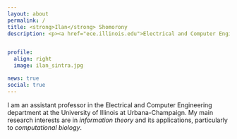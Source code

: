 ```yaml
---
layout: about
permalink: /
title: <strong>Ilan</strong> Shomorony
description: <p><a href="ece.illinois.edu">Electrical and Computer Engineering</a>, <a href="www.illinois.edu">UIUC</a></p>


profile:
  align: right
  image: ilan_sintra.jpg

news: true
social: true
---
```


I am an assistant professor in the Electrical and Computer Engineering department at the University of Illinois at Urbana-Champaign.
My main research interests are in <em>information theory</em> and its applications, particularly to <em>computational biology</em>.

<!-- My group seeks to develop theoretical models
Information theory and applications
Algorithms for analyzing genomic data
Machine learning and applications -->


<!-- I recently joined the ECE department at UIUC as an assistant professor. Previously I was at the Data Science team at Human Longevity, Inc., where I worked on computational methods for analyzing genomic data and on disease risk prediction models for multi-omic data.

From June 2015 to July 2017, I was a postdoctoral fellow at the NSF Center for Science of Information working with Prof. Tom Courtade at UC Berkeley and Prof. David Tse at Stanford University. -->


<!-- Previously, I was a postdoctoral fellow at the Simons Institute at UC Berkeley during Spring 2015. I completed my PhD in Electrical and Computer Engineering at Cornell University in August 2014, under the supervision of Prof. Salman Avestimehr. I was part of the Foundations of Information Engineering (FoIE) group. I received my B.S. in Mathematics and ECE from the Worcester Polytechnic Institute, in Worcester, MA, in 2009. I spent the summer of 2011 as an intern at HP Labs, in Palo Alto, CA. -->

<!-- Write your biography here. Tell the world about yourself. Link to your favorite [subreddit](http://reddit.com){:target="\_blank"}. You can put a picture in, too. The code is already in, just name your picture `prof_pic.jpg` and put it in the `img/` folder.

Put your address / P.O. box / other info right below your picture. You can also disable any these elements by editing `profile` property of the YAML header of your `_pages/about.md`. Edit `_bibliography/papers.bib` and Jekyll will render your [publications page](/al-folio/publications/) automatically.

Link to your social media connections, too. This theme is set up to use [Font Awesome icons](http://fortawesome.github.io/Font-Awesome/){:target="\_blank"} and [Academicons](https://jpswalsh.github.io/academicons/){:target="\_blank"}, like the ones below. Add your Facebook, Twitter, LinkedIn, Google Scholar, or just disable all of them. -->
